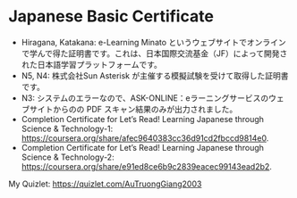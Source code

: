 # Japanese Basic Certificate
- Hiragana, Katakana: e-Learning Minato というウェブサイトでオンラインで学んで得た証明書です。これは、日本国際交流基金（JF）によって開発された日本語学習プラットフォームです。
- N5, N4: 株式会社Sun Asterisk が主催する模擬試験を受けて取得した証明書です。
- N3: システムのエラーなので、ASK-ONLINE：eラーニングサービスのウェブサイトからのの PDF スキャン結果のみが出力されました。
- Completion Certificate for Let’s Read! Learning Japanese through Science & Technology-1: https://coursera.org/share/afec9640383cc36d91cd2fbccd9814e0.
- Completion Certificate for Let’s Read! Learning Japanese through Science & Technology-2: https://coursera.org/share/e91ed8ce6b9c2839eacec99143ead2b2.

My Quizlet: https://quizlet.com/AuTruongGiang2003
